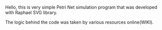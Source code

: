 Hello, this is very simple Petri Net simulation program that was developed with Raphael SVG library. 

The logic behind the code was taken by various resources online(WIKI).